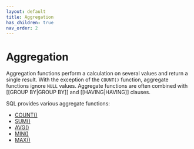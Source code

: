 ```yaml
---
layout: default
title: Aggregation
has_children: true
nav_order: 2
---
```


# Aggregation
Aggregation functions perform a calculation on several values and return a single result. With the exception of the `COUNT()` function, aggregate functions ignore `NULL` values. Aggregate functions are often combined with [[GROUP BY|GROUP BY]] and [[HAVING|HAVING]] clauses.

SQL provides various aggregate functions:
* [COUNT()](count.html)
* [SUM()](Sum.md)
* [AVG()](Avg.md)
* [MIN()](Min.md)
* [MAX()](Max.md)
